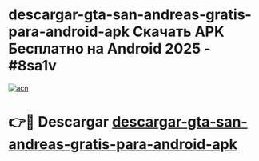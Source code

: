 # descargar-gta-san-andreas-gratis-para-android-apk Скачать APK Бесплатно на Android 2025 - #8sa1v

[![acn](https://github.com/user-attachments/assets/0f9c940e-d8b0-45ae-aac7-cd30a18b3e1c)](https://apps.freeplayer.one?title=descargar-gta-san-andreas-gratis-para-android-apk&ref=9RF)

# 👉🔴 Descargar [descargar-gta-san-andreas-gratis-para-android-apk](https://apps.freeplayer.one?title=descargar-gta-san-andreas-gratis-para-android-apk&ref=9RF)